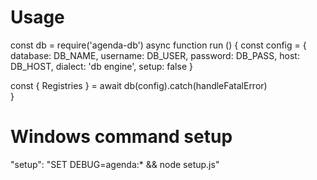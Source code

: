 # Usage
const db = require('agenda-db')
async function run () {
  const config = {
    database: DB_NAME,
    username: DB_USER,
    password: DB_PASS,
    host: DB_HOST,
    dialect: 'db engine',
    setup: false 
  }

  const { Registries } = await db(config).catch(handleFatalError)  
}

# Windows command setup
"setup": "SET DEBUG=agenda:* && node setup.js"